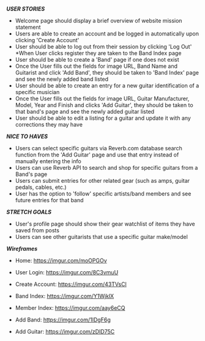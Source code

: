 ***USER STORIES***

* Welcome page should display a brief overview of website mission statement
* Users are able to create an account and be logged in automatically upon clicking 'Create Account'
* User should be able to log out from their session by clicking 'Log Out'
*When User clicks register they are taken to the Band Index page
* User should be able to create a 'Band' page if one does not exist
* Once the User fills out the fields for image URL, Band Name and Guitarist and click 'Add Band', they should be taken to 'Band Index' page and see the newly added band listed 
* User should be able to create an entry for a new guitar identification of a specific musician
* Once the User fills out the fields for image URL, Guitar Manufacturer, Model, Year and Finish and clicks 'Add Guitar', they should be taken to that band's page and see the newly added guitar listed
* User should be able to edit a listing for a guitar and update it with any corrections they may have

***NICE TO HAVES***

* Users can select specific guitars via Reverb.com database search function from the 'Add Guitar' page and use that entry instead of manually entering the info
* Users can use Reverb API to search and shop for specific guitars from a Band's page
* Users can submit entries for other related gear (such as amps, guitar pedals, cables, etc.)
* User has the option to 'follow' specific artists/band members and see future entries for that band


***STRETCH GOALS***

* User's profile page should show their gear watchlist of items they have saved from posts
* Users can see other guitarists that use a specific guitar make/model


***Wireframes***

* Home: https://imgur.com/moOPGOv

* User Login: https://imgur.com/8C3vmuU

* Create Account: https://imgur.com/43TVsCl

* Band Index: https://imgur.com/Y1WjklX

* Member Index: https://imgur.com/aay6eCQ

* Add Band: https://imgur.com/1IDgF6g

* Add Guitar: https://imgur.com/zDID75C
